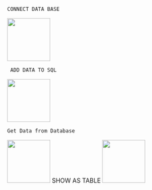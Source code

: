     CONNECT DATA BASE
[<img src= "https://user-images.githubusercontent.com/57319180/146246677-dd3613a5-6e4e-4ff1-8ae2-03f1be9323f5.png" width="100" height = "100"/>](https://github.com/sajithlakshan/HTML_CSS_JS_PHP/tree/main/PHP/Connect%20Database)

     ADD DATA TO SQL
[<img src= "https://user-images.githubusercontent.com/57319180/146247386-91fab86a-0601-4cf5-91f5-0d5e2de77647.png" width="100" height = "100"/>](https://github.com/sajithlakshan/HTML_CSS_JS_PHP/tree/main/PHP/Input_Data)

    Get Data from Database
[<img src= "https://user-images.githubusercontent.com/57319180/146247736-5f8d02b8-57ff-4a9e-b757-9e7125882c01.png" width="100" height = "100"/>](https://github.com/sajithlakshan/HTML_CSS_JS_PHP/tree/main/PHP/Get%20Data%20from%20Database)
SHOW AS TABLE
[<img src= "https://user-images.githubusercontent.com/57319180/146248146-6d8ad69b-1eb0-43c0-a468-d1fb2ec99824.png" width="100" height = "100"/>](https://github.com/sajithlakshan/HTML_CSS_JS_PHP/tree/main/PHP/Get%20Data%20from%20Database/Assamble%20Data%20in%20Table)









    




